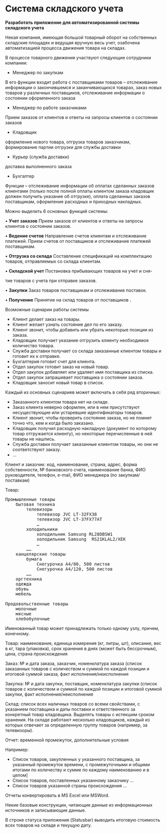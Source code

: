 # **Система складского учета**

**Разработать приложение для автоматизированной системы складского учета**

Некая компания, имеющая большой товарный оборот на собственных складские площадях и ведущая вручную весь учет, озабочена автоматизацией процесса движения товара на складах.

В процессе товарного движения участвуют следующие сотрудники компании:

- Менеджер по закупкам

В его функции входит работа с поставщиками товаров – отслеживание информации о закончившемся и заканчивающихся товарах, заказ новых товаров у различных поставщиков, отслеживание информации о состоянии оформленного заказа

- Менеджер по работе заказчиками

Прием заказов от клиентов и ответы на запросы клиентов о состоянии заказов

- Кладовщик

оформление нового товара, отгрузка товаров заказчикам, формирование партии отгрузки для службы доставки

- Курьер (служба доставки)

доставка выполненного заказа

- Бухгалтер

Функции – отслеживание информации об оплатах сделанных заказов клиентами (только после полной оплаты клиентом заказа кладовщик должен получить указание об отгрузке), оплата сделанных заказов поставщикам, оформление расходных и приходных накладных.

Можно выделить 6 основных функций системы:

• **Учет заказов** Прием заказов от клиентов и ответы на запросы клиентов о состоянии заказов.

• **Ведение счетов** Направление счетов клиентам и отслеживание платежей. Прием счетов от поставщиков и отсле­живание платежей поставщикам.

• **Отгрузка со склада** Составление спецификаций на комплектацию товаров, отправляемых со склада клиентам.

• **Складской учет** Постановка прибывающих товаров на учет и сня-

тие товаров с учета при отправке заказов.

• **Закупки** Заказ товаров поставщикам и отслеживание поставок.

• **Получение** Принятие на склад товаров от поставщиков **.**

Возможные сценарии работы системы

- Клиент делает заказ на товары.
- Клиент желает узнать состояние дел по его заказу.
- Клиент звонит, чтобы добавить или убрать некоторые позиции из заказа.
- Кладовщик получает указание отгрузить клиенту необходимое количество
товара.
- Служба доставки получает со склада заказанные клиентом товары и готовит
их к отправке.
- Бухгалтерия готовит счет для клиента.
- Отдел закупок готовит заказ на новый товар.
- Отдел закупок добавляет или удаляет имя поставщика из списка.
- Отдел закупок запрашивает поставщика о состоянии заказа.
- Кладовщик заносит новый товар в список.

Каждый из основных сценариев может включать в себя ряд вторичных:

- Заказанного клиентом товара нет на складе.
- Заказ клиента неверно оформлен, или в нем присутствуют несуществующие
или устаревшие идентификаторы товаров.
- Клиент звонит, чтобы проверить состояние заказа, но не помнит точно что,
кем и когда было заказано.
- Кладовщик получил расходную накладную (документ по которому товар отгружается клиенту), но некоторые перечисленные в
ней товары не нашлись.
- Служба доставки получает заказанные клиентом товары, но они не соответ­ствуют заказу.
- …

Клиент и заказчик: код, наименование, страна, адрес, форма собственности, № банковского счета, наименование банка, ФИО руководителя, телефон, e-mail, ФИО менеджера (по закупкам/поставкам)

Товар:
<pre>
Промышленные товары
	бытовая техника
		телевизоры
			телевизор JVC LT-32FX38
			телевизор JVC LT-37FX77AT
			…
		холодильники
			холодильник Samsung RL28DBSW1
			холодильник Samsung  RS21KLAL2/XEK
			…
		……	
	канцелярские товары
		бумага
			Снегурочка A4/80, 500 листов
			Снегурочка A4/120, 500 листов
		……	
	оргтехника
	одежда
	обувь
	мебель
  
Продовольственные товары
	молочные
	мясные
	хлебобулочные
</pre>

Именованный товар может принадлежать только одному узлу, причем, конечному.

Товар: наименование, единица измерения (кг, литры, шт), описание, вес в кг, тара (упаковка), срок хранения в днях (может быть бессрочным), цена, страна происхождения

Заказ: № и дата заказа, заказчик, номенклатура заказа (список заказанных товаров с количеством и суммой по каждой позиции и итоговой суммой заказа, факт исполнения/неисполнения

Закупка: № и дата закупки, поставщик, номенклатура закупки (список товаров с количеством и суммой по каждой позиции и итоговой суммой закупки, факт исполнения/неисполнения

Склад: список всех наличных товаров со всеми свойствами, с указанием поставщика и даты поставки и ответственного за конкретный товар кладовщика. Выделять товары с истекшим сроком хранения. На складе работают несколько кладовщиков, каждый из которых отвечает за определенную группу товаров (например, за телевизоры).

Отчет: временной промежуток, дополнительные условия

Например:
- Список товаров, закупленных у указанного поставщика, за указанный промежуток времени, с промежуточными и общими итогами по количеству и сумме по каждому наименованию и в целом]
- Список товаров, поставленных указанному заказчику …
- Список товаров указанной страны происхождения …

Отчеты конвертировать в MS Excel или MSWord.

Некие базовые конструкции, читающие данные из информационных источников и записывающие данные.

В строке статуса приложения (Statusbar) выводить итоговую стоимость всех товаров на складе и текущую дату.
